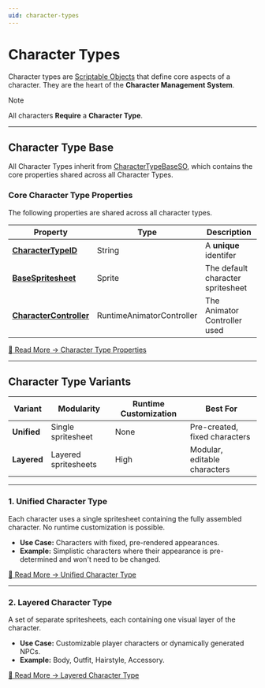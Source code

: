 ```yaml
---
uid: character-types
---
```


# Character Types

Character types are [Scriptable Objects](https://docs.unity3d.com/6000.0/Documentation/Manual/class-ScriptableObject.html) that define core aspects of a character. They are the heart of the **Character Management System**.

> [!NOTE]
> All characters **Require** a **Character Type**.

---

## Character Type Base
All Character Types inherit from [CharacterTypeBaseSO](xref:BlazerTech.CharacterManagement.Characters.CharacterTypeBaseSO), which contains the core properties shared across all Character Types.

### Core Character Type Properties
The following properties are shared across all character types.

| Property                | Type                      | Description
|-----------------------------------------------------------------------------|---------------------------|---------------------------
| **[CharacterTypeID](character-type-properties.md#charactertypeid)**         | String                    | A **unique** identifer
| **[BaseSpritesheet](character-type-properties.md#basespritesheet)**         | Sprite                    | The default character spritesheet
| **[CharacterController](character-type-properties.md#charactercontroller)** | RuntimeAnimatorController | The Animator Controller used

[🔗 Read More → Character Type Properties](xref:character-type-properties)

---

## Character Type Variants

| Variant   | Modularity | Runtime Customization | Best For |
|-----------|--------------------|---------------|----------|
| **Unified** | Single spritesheet | None | Pre-created, fixed characters |
| **Layered** | Layered spritesheets | High | Modular, editable characters |

---

### 1. Unified Character Type
Each character uses a single spritesheet containing the fully assembled character. No runtime customization is possible.  
- **Use Case:** Characters with fixed, pre-rendered appearances.  
- **Example:** Simplistic characters where their appearance is pre-determined and won't need to be changed.

[🔗 Read More → Unified Character Type](unified-character-type.md)

---

### 2. Layered Character Type
A set of separate spritesheets, each containing one visual layer of the character.  
- **Use Case:** Customizable player characters or dynamically generated NPCs.  
- **Example:** Body, Outfit, Hairstyle, Accessory.  

[🔗 Read More → Layered Character Type](layered-character-type.md)